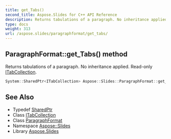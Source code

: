 ```yaml
---
title: get_Tabs()
second_title: Aspose.Slides for C++ API Reference
description: Returns tabulations of a paragraph. No inheritance applied. Read-only ITabCollection.
type: docs
weight: 313
url: /aspose.slides/paragraphformat/get_tabs/
---
```

## ParagraphFormat::get_Tabs() method


Returns tabulations of a paragraph. No inheritance applied. Read-only [ITabCollection](../../itabcollection/).

```cpp
System::SharedPtr<ITabCollection> Aspose::Slides::ParagraphFormat::get_Tabs() override
```

## See Also

* Typedef [SharedPtr](../../../system/sharedptr/)
* Class [ITabCollection](../../itabcollection/)
* Class [ParagraphFormat](../)
* Namespace [Aspose::Slides](../../)
* Library [Aspose.Slides](../../../)